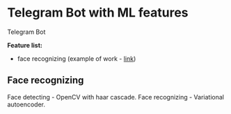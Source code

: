 # Telegram Bot with ML features

Telegram Bot

**Feature list:**
- face recognizing (example of work - [link](http://194.58.111.228/messages.html))

## Face recognizing
Face detecting - OpenCV with haar cascade. 
Face recognizing - Variational autoencoder.
